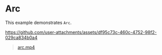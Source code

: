 # Arc

This example demonstrates `Arc`.

https://github.com/user-attachments/assets/df95c73c-460c-4752-98f2-029ca834b0a4

> [arc.mp4](../../assets/arc.mp4)

